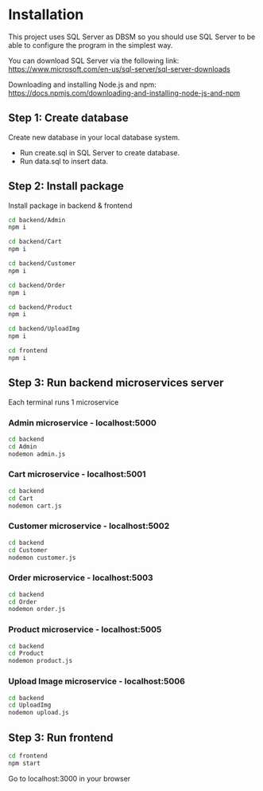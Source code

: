 # Installation
This project uses SQL Server as DBSM so you should use SQL Server to be able to configure the program in the simplest way.

You can download SQL Server via the following link: https://www.microsoft.com/en-us/sql-server/sql-server-downloads

Downloading and installing Node.js and npm: https://docs.npmjs.com/downloading-and-installing-node-js-and-npm

## Step 1: Create database

Create new database in your local database system. 

* Run create.sql in SQL Server to create database.
* Run data.sql to insert data.


## Step 2: Install package

Install package in backend & frontend

```bash
cd backend/Admin
npm i
```
```bash
cd backend/Cart
npm i
```
```bash
cd backend/Customer
npm i
```
```bash
cd backend/Order
npm i
```
```bash
cd backend/Product
npm i
```
```bash
cd backend/UploadImg
npm i
```
```bash
cd frontend
npm i
```

## Step 3: Run backend microservices server
Each terminal runs 1 microservice
### Admin microservice - localhost:5000
```bash
cd backend
cd Admin
nodemon admin.js
```
### Cart microservice - localhost:5001
```bash
cd backend
cd Cart
nodemon cart.js
```
### Customer microservice - localhost:5002
```bash
cd backend
cd Customer
nodemon customer.js
```
### Order microservice - localhost:5003
```bash
cd backend
cd Order
nodemon order.js
```
### Product microservice - localhost:5005
```bash
cd backend
cd Product
nodemon product.js
```
### Upload Image microservice - localhost:5006
```bash
cd backend
cd UploadImg
nodemon upload.js
```

## Step 3: Run frontend
```bash
cd frontend
npm start
```

Go to localhost:3000 in your browser
